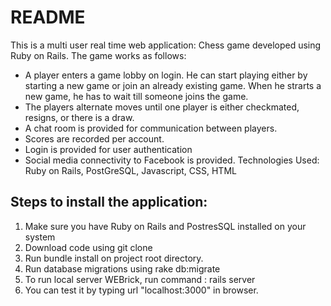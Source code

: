 # README

This is a multi user real time web application: Chess game developed using Ruby on Rails.
The game works as follows: 
- A player enters a game lobby on login. He can start playing either by starting a new game or join an already existing game. When he strarts a new game, he has to wait till someone joins the game.
- The players alternate moves until one player is either checkmated, resigns, or there is a draw. 
- A chat room is provided for communication between players.
- Scores are recorded per account. 
- Login is provided for user authentication
- Social media connectivity to Facebook is provided.
Technologies Used: Ruby on Rails, PostGreSQL, Javascript, CSS, HTML

## Steps to install the application:
1. Make sure you have Ruby on Rails and PostresSQL installed on your system
1. Download code using git clone
2. Run bundle install on project root directory.
3. Run database migrations using rake db:migrate
4. To run local server WEBrick, run command : rails server
5. You can test it by typing url "localhost:3000" in browser.


